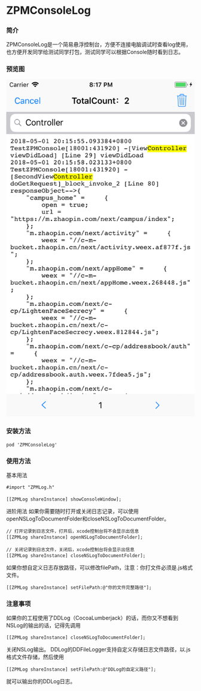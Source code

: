 # ZPMConsoleLog

### 简介
ZPMConsoleLog是一个简易悬浮控制台，方便不连接电脑调试时查看log使用，也方便开发同学给测试同学打包，测试同学可以根据Console随时看到日志。

### 预览图

![image](https://raw.githubusercontent.com/liuzhao/ZPMConsoleLog/master/GithubImages/ScreenShot002.png)

### 安装方法
```
pod 'ZPMConsoleLog'
```

### 使用方法

基本用法
```
#import "ZPMLog.h"

[[ZPMLog shareInstance] showConsoleWindow];
```

进阶用法
如果你需要随时打开或关闭日志记录，可以使用openNSLogToDocumentFolder和closeNSLogToDocumentFolder。
```
// 打开记录到日志文件，打开后，xcode控制台将不会显示出信息
[[ZPMLog shareInstance] openNSLogToDocumentFolder];

// 关闭记录到日志文件，关闭后，xcode控制台将会显示出信息
[[ZPMLog shareInstance] closeNSLogToDocumentFolder];
```

如果你想自定义日志存放路径，可以修改filePath，注意：你打文件必须是.js格式文件。
```
[[ZPMLog shareInstance] setFilePath:@"你的文件完整路径"];
```
### 注意事项

如果你的工程使用了DDLog（CocoaLumberjack）的话，而你又不想看到NSLog的输出的话，记得先调用
```
[[ZPMLog shareInstance] closeNSLogToDocumentFolder];
```
关闭NSLog输出。
DDLog的DDFileLogger支持自定义存储日志文件路径，以.js格式文件存储，然后使用
```
[[ZPMLog shareInstance] setFilePath:@"DDLog的自定义路径"];
```
就可以输出你的DDLog日志。

